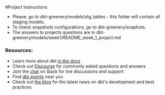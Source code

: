 #Project Instructions

* Please, go to dbt-greenery/models/stg_tables - this folder will contain all staging models.
* To check snapshots configurations, go to dbt-greenery/snaphots.
* The answers to projects questions are in dbt-greenery/models/week1/README_week_1_project.md


### Resources:
- Learn more about dbt [in the docs](https://docs.getdbt.com/docs/introduction)
- Check out [Discourse](https://discourse.getdbt.com/) for commonly asked questions and answers
- Join the [chat](https://community.getdbt.com/) on Slack for live discussions and support
- Find [dbt events](https://events.getdbt.com) near you
- Check out [the blog](https://blog.getdbt.com/) for the latest news on dbt's development and best practices
